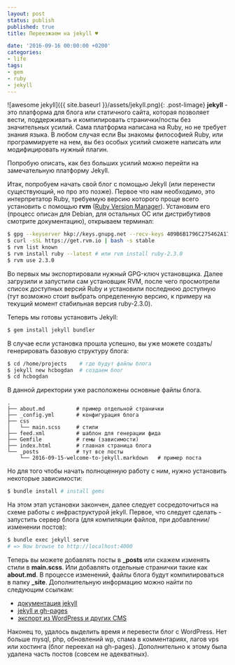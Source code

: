 ```yaml
---
layout: post
status: publish
published: true
title: Переезжаем на jekyll ♥

date: '2016-09-16 00:00:00 +0200'
categories:
- life
tags:
- gem
- ruby
- jekyll
---
```


![awesome jekyll]({{ site.baseurl }}/assets/jekyll.png){: .post-limage}
**jekyll** - это платформа для блога или статичного сайта, которая позволяет вести, поддерживать и компилировать странички/посты без значительных усилий. Сама платформа написана на Ruby, но не требует знания языка. В любом случая если Вы знакомы философией Ruby, или программируете на нем, вы без особых усилий сможете написать или модифицировать нужный плагин.

Попробую описать, как без больших усилий можно перейти на замечательную платформу Jekyll.

Итак, попробуем начать свой блог с помощью Jekyll (или перенести существующий, но про это позже). Первое что нам необходимо, это интерпретатор Ruby, требуемую версию которого проще всего установить с помощью <strong>rvm</strong> ([Ruby Version Manager](https://rvm.io/)). Установим его (процесс описан для Debian, для остальных ОС или дистрибутивов смотрите документацию), открываем терминал:

~~~ sh
$ gpg --keyserver hkp://keys.gnupg.net --recv-keys 409B6B1796C275462A1703113804BB82D39DC0E3
$ curl -sSL https://get.rvm.io | bash -s stable
$ rvm list known
$ rvm install ruby --latest # или rvm install ruby-2.3.0
$ rvm use 2.3.0
~~~

Во первых мы экспортировали нужный GPG-ключ установщика. Далее загрузили и запустили сам установщик RVM, после чего просмотрели список доступных версий Ruby и установили последнюю доступную (тут возможно стоит выбрать определенную версию, к примеру на текущий момент стабильная версия ruby-2.3.0).

Теперь мы готовы установить Jekyll:

~~~ sh
$ gem install jekyll bundler
~~~

В случае если установка прошла успешно, вы уже можете создать/генерировать базовую структуру блога:

~~~ sh
$ cd /home/projects    # где будут файлы блога
$ jekyll new hcbogdan  # создаем блог
$ cd hcbogdan
~~~

В данной директории уже расположены основные файлы блога.

~~~
.
├── about.md          # пример отдельной странички
├── _config.yml       # конфигурация блога
├── css
│   └── main.scss     # стили
├── feed.xml          # шаблон для генерации фида
├── Gemfile           # гемы (зависимости)
├── index.html        # главная страница блога
└── _posts            # тут все посты
    └── 2016-09-15-welcome-to-jekyll.markdown   # пример поста
~~~

Но для того чтобы начать полноценную работу с ним, нужно установить некоторые зависимости:

~~~ sh
$ bundle install # install gems
~~~

На этом этап установки закончен, далее следует сосредоточиться на схеме работы с инфраструктурой jekyll. Первое, что следует сделать - запустить сервер блога (для компиляции файлов, при добавлении/изменении постов):

~~~ sh
$ bundle exec jekyll serve
# => Now browse to http://localhost:4000
~~~

Теперь вы можете добавлять посты в **_posts** или скажем изменять стили в **main.scss**. Или добавлять отдельные странички такие как <strong>about.md</strong>. В процессе изменений, файлы блога будут компилироваться в папку **_site**. Дополнительную информацию можно найти по следующим ссылкам:

- [документация jekyll](https://jekyllrb.com/docs/home/)
- [jekyll и gh-pages](https://help.github.com/articles/setting-up-your-github-pages-site-locally-with-jekyll/)
- [экспорт из WordPress и других CMS](http://import.jekyllrb.com/docs/wordpressdotcom/)


Наконец то, удалось выделить время и перевести блог с WordPress. Нет больше mysql, php, обновлений wp, спама в комментариях, лагов vps или хостинга (блог переехал на gh-pages). Дополнительно к этому была удалена часть постов (совсем не адекватных).
